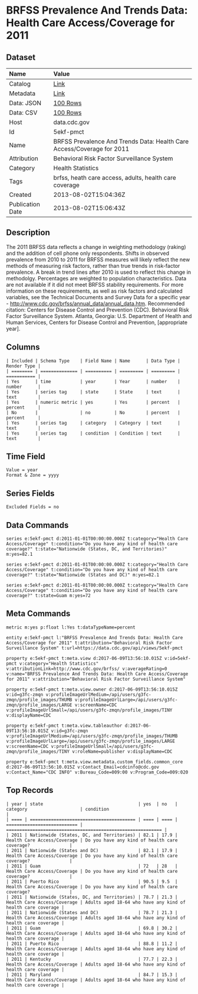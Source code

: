 # BRFSS Prevalence And Trends Data: Health Care Access/Coverage for 2011

## Dataset

| Name | Value |
| :--- | :---- |
| Catalog | [Link](https://catalog.data.gov/dataset/brfss-prevalence-and-trends-data-health-care-access-coverage-for-2011) |
| Metadata | [Link](https://data.cdc.gov/api/views/5ekf-pmct) |
| Data: JSON | [100 Rows](https://data.cdc.gov/api/views/5ekf-pmct/rows.json?max_rows=100) |
| Data: CSV | [100 Rows](https://data.cdc.gov/api/views/5ekf-pmct/rows.csv?max_rows=100) |
| Host | data.cdc.gov |
| Id | 5ekf-pmct |
| Name | BRFSS Prevalence And Trends Data: Health Care Access/Coverage for 2011 |
| Attribution | Behavioral Risk Factor Surveillance System |
| Category | Health Statistics |
| Tags | brfss, heath care access, adults, health care coverage |
| Created | 2013-08-02T15:04:36Z |
| Publication Date | 2013-08-02T15:06:43Z |

## Description

The 2011 BRFSS data reflects a change in weighting methodology (raking) and the addition of cell phone only respondents. Shifts in observed prevalence from 2010 to 2011 for BRFSS measures will likely reflect the new methods of measuring risk factors, rather than true trends in risk-factor prevalence. A break in trend lines after 2010 is used to reflect this change in methodolgy. Percentages are weighted to population characteristics. Data are not available if it did not meet BRFSS stability requirements. For more information on these requirements, as well as risk factors and calculated variables, see the Technical Documents and Survey Data for a specific year - http://www.cdc.gov/brfss/annual_data/annual_data.htm. Recommended citation: Centers for Disease Control and Prevention (CDC). Behavioral Risk Factor Surveillance System. Atlanta, Georgia: U.S. Department of Health and Human Services, Centers for Disease Control and Prevention, [appropriate year].

## Columns

```ls
| Included | Schema Type    | Field Name | Name      | Data Type | Render Type |
| ======== | ============== | ========== | ========= | ========= | =========== |
| Yes      | time           | year       | Year      | number    | number      |
| Yes      | series tag     | state      | State     | text      | text        |
| Yes      | numeric metric | yes        | Yes       | percent   | percent     |
| No       |                | no         | No        | percent   | percent     |
| Yes      | series tag     | category   | Category  | text      | text        |
| Yes      | series tag     | condition  | Condition | text      | text        |
```

## Time Field

```ls
Value = year
Format & Zone = yyyy
```

## Series Fields

```ls
Excluded Fields = no
```

## Data Commands

```ls
series e:5ekf-pmct d:2011-01-01T00:00:00.000Z t:category="Health Care Access/Coverage" t:condition="Do you have any kind of health care coverage?" t:state="Nationwide (States, DC, and Territories)" m:yes=82.1

series e:5ekf-pmct d:2011-01-01T00:00:00.000Z t:category="Health Care Access/Coverage" t:condition="Do you have any kind of health care coverage?" t:state="Nationwide (States and DC)" m:yes=82.1

series e:5ekf-pmct d:2011-01-01T00:00:00.000Z t:category="Health Care Access/Coverage" t:condition="Do you have any kind of health care coverage?" t:state=Guam m:yes=72
```

## Meta Commands

```ls
metric m:yes p:float l:Yes t:dataTypeName=percent

entity e:5ekf-pmct l:"BRFSS Prevalence And Trends Data: Health Care Access/Coverage for 2011" t:attribution="Behavioral Risk Factor Surveillance System" t:url=https://data.cdc.gov/api/views/5ekf-pmct

property e:5ekf-pmct t:meta.view d:2017-06-09T13:56:10.015Z v:id=5ekf-pmct v:category="Health Statistics" v:attributionLink=http://www.cdc.gov/brfss/ v:averageRating=0 v:name="BRFSS Prevalence And Trends Data: Health Care Access/Coverage for 2011" v:attribution="Behavioral Risk Factor Surveillance System"

property e:5ekf-pmct t:meta.view.owner d:2017-06-09T13:56:10.015Z v:id=g3fc-zmqn v:profileImageUrlMedium=/api/users/g3fc-zmqn/profile_images/THUMB v:profileImageUrlLarge=/api/users/g3fc-zmqn/profile_images/LARGE v:screenName=CDC v:profileImageUrlSmall=/api/users/g3fc-zmqn/profile_images/TINY v:displayName=CDC

property e:5ekf-pmct t:meta.view.tableauthor d:2017-06-09T13:56:10.015Z v:id=g3fc-zmqn v:profileImageUrlMedium=/api/users/g3fc-zmqn/profile_images/THUMB v:profileImageUrlLarge=/api/users/g3fc-zmqn/profile_images/LARGE v:screenName=CDC v:profileImageUrlSmall=/api/users/g3fc-zmqn/profile_images/TINY v:roleName=publisher v:displayName=CDC

property e:5ekf-pmct t:meta.view.metadata.custom_fields.common_core d:2017-06-09T13:56:10.015Z v:Contact_Email=cdcinfo@cdc.gov v:Contact_Name="CDC INFO" v:Bureau_Code=009:00 v:Program_Code=009:020
```

## Top Records

```ls
| year | state                                    | yes  | no   | category                    | condition                                                   | 
| ==== | ======================================== | ==== | ==== | =========================== | =========================================================== | 
| 2011 | Nationwide (States, DC, and Territories) | 82.1 | 17.9 | Health Care Access/Coverage | Do you have any kind of health care coverage?               | 
| 2011 | Nationwide (States and DC)               | 82.1 | 17.9 | Health Care Access/Coverage | Do you have any kind of health care coverage?               | 
| 2011 | Guam                                     | 72   | 28   | Health Care Access/Coverage | Do you have any kind of health care coverage?               | 
| 2011 | Puerto Rico                              | 90.5 | 9.5  | Health Care Access/Coverage | Do you have any kind of health care coverage?               | 
| 2011 | Nationwide (States, DC, and Territories) | 78.7 | 21.3 | Health Care Access/Coverage | Adults aged 18-64 who have any kind of health care coverage | 
| 2011 | Nationwide (States and DC)               | 78.7 | 21.3 | Health Care Access/Coverage | Adults aged 18-64 who have any kind of health care coverage | 
| 2011 | Guam                                     | 69.8 | 30.2 | Health Care Access/Coverage | Adults aged 18-64 who have any kind of health care coverage | 
| 2011 | Puerto Rico                              | 88.8 | 11.2 | Health Care Access/Coverage | Adults aged 18-64 who have any kind of health care coverage | 
| 2011 | Kentucky                                 | 77.7 | 22.3 | Health Care Access/Coverage | Adults aged 18-64 who have any kind of health care coverage | 
| 2011 | Maryland                                 | 84.7 | 15.3 | Health Care Access/Coverage | Adults aged 18-64 who have any kind of health care coverage | 
```
